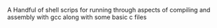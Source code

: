 A Handful of shell scrips for running through aspects of compiling and assembly with gcc
along with some basic c files
